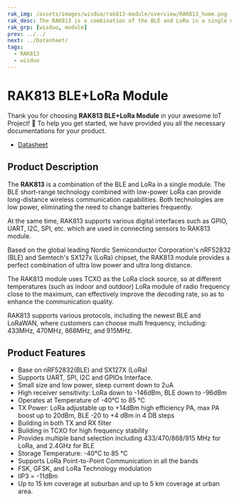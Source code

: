 ```yaml
---
rak_img: /assets/images/wisduo/rak813-module/overview/RAK813_home.png
rak_desc: The RAK813 is a combination of the BLE and LoRa in a single module. The BLE short-range technology combined with low-power LoRa can provide long-distance wireless communication capabilities. Both technologies are low power, eliminating the need to change batteries frequently.
rak_grp: [wisduo, module]
prev: ../../
next: ../Datasheet/
tags:
  - RAK813
  - wisduo
---
```


# RAK813 BLE+LoRa Module
Thank you for choosing **RAK813 BLE+LoRa Module** in your awesome IoT Project! 🎉 To help you get started, we have provided you all the necessary documentations for your product.

* [Datasheet](../Datasheet/)
<!-- <rk-img
  src="/assets/images/wisduo/rak813-module/datasheet/overview/RAK813.jpg"
  width="30%"
  caption="RAK813 Module"
/> -->

## Product Description

The **RAK813** is a combination of the BLE and LoRa in a single module. The BLE short-range technology combined with low-power LoRa can provide long-distance wireless communication capabilities. Both technologies are low power, eliminating the need to change batteries frequently.

At the same time, RAK813 supports various digital interfaces such as GPIO, UART, I2C, SPI, etc. which are used in connecting sensors to RAK813 module.

Based on the global leading Nordic Semiconductor Corporation's nRF52832 (BLE)
and Semtech's SX127x (LoRa) chipset, the RAK813 module provides a perfect
combination of ultra low power and ultra long distance.

The RAK813 module uses
TCXO as the LoRa clock source, so at different temperatures (such as indoor and
outdoor) LoRa module of radio frequency close to the maximum, can effectively
improve the decoding rate, so as to enhance the communication quality.

RAK813 supports various protocols, including the newest BLE and LoRaWAN, where customers can choose multi frequency, including: 433MHz, 470MHz, 868MHz, and 915MHz.

<!-- <rk-btn
  src="../Datasheet/"
  label="View Datasheet for the RAK813 BLE+LoRa ModuleModule Module"
/>

<rk-quick-links :params="$page.frontmatter.params.qlinks1"/> -->

## Product Features

- Base on nRF52832(BLE) and SX127X (LoRa)
- Supports UART, SPI, I2C and GPIOs Interface.
- Small size and low power, sleep current down to 2uA
- High receiver sensitivity: LoRa down to -146dBm, BLE down to -96dBm
- Operates at Temperature of -40°C to 85 °C
- TX Power: LoRa adjustable up to +14dBm high efficiency PA, max PA boost up to 20dBm, BLE -20 to +4 dBm in 4 DB steps
- Building in both TX and RX filter
- Building in TCXO for high frequency stability
- Provides multiple band selection including 433/470/868/915 MHz for LoRa, and 2.4GHz for BLE
- Storage Temperature: -40°C to 85 °C
- Supports LoRa Point-to-Point Communication in all the bands
- FSK, GFSK, and LoRa Technology modulation
- llP3 = -11dBm
- Up to 15 km coverage at suburban and up to 5 km coverage at urban area.